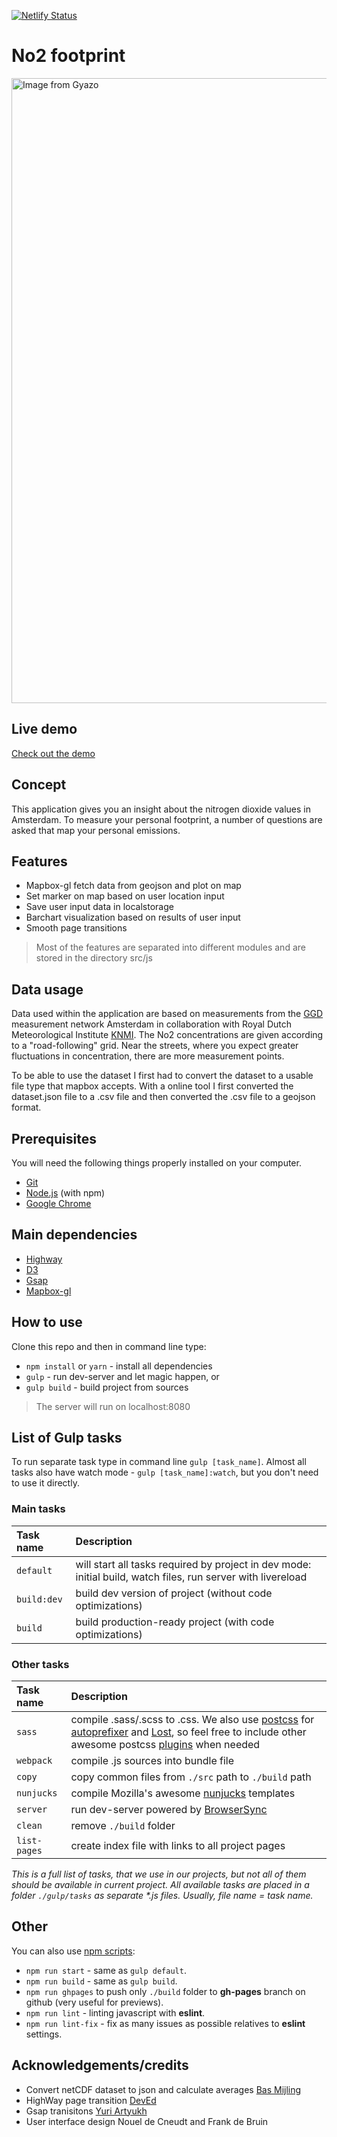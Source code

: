 [![Netlify Status](https://api.netlify.com/api/v1/badges/81b5fc19-cc48-4f80-8e96-629f4f6b306d/deploy-status)](https://app.netlify.com/sites/no2-footprint/deploys)

# No2 footprint

<img src="https://oege.ie.hva.nl/~westere6/no2/a8b31d236d707c6bb33f99ae32d511b0.gif" alt="Image from Gyazo" width="1000"/>

##  Live demo 

[Check out the demo](https://no2-footprint.netlify.com)


##  Concept

This application gives you an insight about the nitrogen dioxide values ​​in Amsterdam.
To measure your personal footprint, a number of questions are asked that map your personal emissions.


## Features
* Mapbox-gl fetch data from geojson and plot on map 
* Set marker on map based on user location input
* Save user input data in localstorage
* Barchart visualization based on results of user input 
* Smooth page transitions

> Most of the features are separated into different modules and are stored in the directory src/js


## Data usage 
Data used within the application are based on measurements from the [GGD](www.luchtmeetnet.nl) measurement network Amsterdam in collaboration with Royal Dutch Meteorological Institute [KNMI](https://www.knmi.nl/home).
The No2 concentrations are given according to a "road-following" grid. Near the streets, where you
expect greater fluctuations in concentration, there are more measurement points. 


To be able to use the dataset I first had to convert the dataset to a usable file type that mapbox accepts.
With a online tool I first converted the dataset.json file to a .csv file and then converted the .csv file to a geojson format.



## Prerequisites
You will need the following things properly installed on your computer.

* [Git](https://git-scm.com/)
* [Node.js](https://nodejs.org/) (with npm)
* [Google Chrome](https://google.com/chrome/)
 
 
## Main dependencies

* [Highway](http://highway.js.org/)
* [D3](https://d3js.org/)
* [Gsap](https://greensock.com/gsap/)
* [Mapbox-gl](https://docs.mapbox.com/mapbox-gl-js/api/)


## How to use

Clone this repo and then in command line type:

* `npm install` or `yarn` - install all dependencies
* `gulp` - run dev-server and let magic happen, or
* `gulp build` - build project from sources

> The server will run on localhost:8080

## List of Gulp tasks

To run separate task type in command line `gulp [task_name]`.
Almost all tasks also have watch mode - `gulp [task_name]:watch`, but you don't need to use it directly.

### Main tasks
Task name          | Description                                                      
:------------------|:----------------------------------
`default`          | will start all tasks required by project in dev mode: initial build, watch files, run server with livereload
`build:dev`        | build dev version of project (without code optimizations)
`build`            | build production-ready project (with code optimizations)

### Other tasks
Task name          | Description                                                      
:------------------|:----------------------------------
`sass` 	         | compile .sass/.scss to .css. We also use [postcss](https://github.com/postcss/postcss) for [autoprefixer](https://github.com/postcss/autoprefixer) and [Lost](https://github.com/peterramsing/lost), so feel free to include other awesome postcss [plugins](https://github.com/postcss/postcss#plugins) when needed
`webpack`          | compile .js sources into bundle file
`copy`             | copy common files from `./src` path to `./build` path
`nunjucks`         | compile Mozilla's awesome [nunjucks](https://mozilla.github.io/nunjucks/) templates
`server`           | run dev-server powered by [BrowserSync](https://www.browsersync.io/)
`clean`            | remove `./build` folder
`list-pages`       | create index file with links to all project pages

_This is a full list of tasks, that we use in our projects, 
but not all of them should be available in current project. 
All available tasks are placed in a folder `./gulp/tasks` as separate *.js files. Usually, file name = task name._



## Other
You can also use [npm scripts](https://docs.npmjs.com/misc/scripts):

* `npm run start` - same as `gulp default`.
* `npm run build` - same as `gulp build`.
* `npm run ghpages` to push only `./build` folder to **gh-pages** branch on github (very useful for previews).
* `npm run lint` - linting javascript with **eslint**.
* `npm run lint-fix` - fix as many issues as possible relatives to **eslint** settings.



## Acknowledgements/credits
*  Convert netCDF dataset to json and calculate averages  [Bas Mijling](https://www.knmi.nl/over-het-knmi/onze-mensen/bas-mijling)
*  HighWay page transition  [DevEd](https://www.youtube.com/watch?v=1dJT-99KpiI)
*  Gsap tranisitons [Yuri Artyukh](https://www.youtube.com/watch?v=pFpqA2xCFQY)
*  User interface design  Nouel de Cneudt and Frank de Bruin
